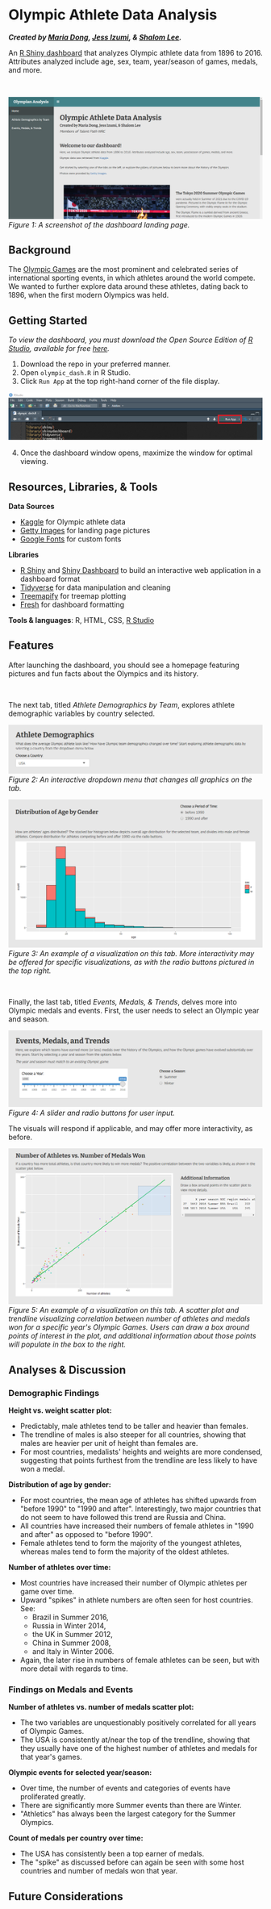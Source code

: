 # Olympic Athlete Data Analysis
**_Created by [Maria Dong](https://github.com/mariajdong), [Jess Izumi](https://github.com/jess-izuu), & [Shalom Lee](https://github.com/shalomjlee)._**

An [R Shiny dashboard](https://rstudio.github.io/shinydashboard/) that analyzes Olympic athlete data from 1896 to 2016. Attributes analyzed include age, sex, team, year/season of games, medals, and more.

<br>

![screenshot1](/images/screenshot1.png)
_Figure 1: A screenshot of the dashboard landing page._

## Background
The [Olympic Games](https://en.wikipedia.org/wiki/Olympic_Games) are the most prominent and celebrated series of international sporting events, in which athletes around the world compete. We wanted to further explore data around these athletes, dating back to 1896, when the first modern Olympics was held.

## Getting Started
*To view the dashboard, you must download the Open Source Edition of [R Studio](https://www.rstudio.com/products/rstudio/), available for free [here](https://www.rstudio.com/products/rstudio/).*

1. Download the repo in your preferred manner.
2. Open `olympic_dash.R` in R Studio.
3. Click `Run App` at the top right-hand corner of the file display.

![screenshot2](/images/screenshot2.png)

4. Once the dashboard window opens, maximize the window for optimal viewing.

## Resources, Libraries, & Tools
**Data Sources**
* [Kaggle](https://www.kaggle.com/mysarahmadbhat/120-years-of-olympic-history) for Olympic athlete data
* [Getty Images](https://www.gettyimages.com/) for landing page pictures
* [Google Fonts](https://fonts.google.com/) for custom fonts

**Libraries**
* [R Shiny](https://shiny.rstudio.com/) and [Shiny Dashboard](https://rstudio.github.io/shinydashboard/) to build an interactive web application in a dashboard format
* [Tidyverse](https://www.tidyverse.org/) for data manipulation and cleaning
* [Treemapify](https://cran.r-project.org/web/packages/treemapify/vignettes/introduction-to-treemapify.html) for treemap plotting
* [Fresh](https://github.com/dreamRs/fresh) for dashboard formatting

**Tools & languages**: R, HTML, CSS, [R Studio](https://www.rstudio.com/products/rstudio/)

## Features
After launching the dashboard, you should see a homepage featuring pictures and fun facts about the Olympics and its history.

<br>

The next tab, titled *Athlete Demographics by Team*, explores athlete demographic variables by country selected.

![country_input](/images/t2input.png)
_Figure 2: An interactive dropdown menu that changes all graphics on the tab._

![age_hist](/images/t2v2.png)
_Figure 3: An example of a visualization on this tab. More interactivity may be offered for specific visualizations, as with the radio buttons pictured in the top right._

<br>

Finally, the last tab, titled *Events, Medals, & Trends*, delves more into Olympic medals and events. First, the user needs to select an Olympic year and season.

![medal_input](/images/t3input.png)
_Figure 4: A slider and radio buttons for user input._ 

The visuals will respond if applicable, and may offer more interactivity, as before.

![medal_scatter](/images/t3v1.png)
_Figure 5: An example of a visualization on this tab. A scatter plot and trendline visualizing correlation between number of athletes and medals won for a specific year's Olympic Games. Users can draw a box around points of interest in the plot, and additional information about those points will populate in the box to the right._

## Analyses & Discussion
### Demographic Findings
**Height vs. weight scatter plot:**
* Predictably, male athletes tend to be taller and heavier than females.
* The trendline of males is also steeper for all countries, showing that males are heavier per unit of height than females are. 
* For most countries, medalists' heights and weights are more condensed, suggesting that points furthest from the trendline are less likely to have won a medal.

**Distribution of age by gender:**
* For most countries, the mean age of athletes has shifted upwards from "before 1990" to "1990 and after". Interestingly, two major countries that do not seem to have followed this trend are Russia and China.
* All countries have increased their numbers of female athletes in "1990 and after" as opposed to "before 1990".
* Female athletes tend to form the majority of the youngest athletes, whereas males tend to form the majority of the oldest athletes.

**Number of athletes over time:**
* Most countries have increased their number of Olympic athletes per game over time.
* Upward "spikes" in athlete numbers are often seen for host countries. See:
  * Brazil in Summer 2016, 
  * Russia in Winter 2014, 
  * the UK in Summer 2012, 
  * China in Summer 2008, 
  * and Italy in Winter 2006.
* Again, the later rise in numbers of female athletes can be seen, but with more detail with regards to time.

### Findings on Medals and Events
**Number of athletes vs. number of medals scatter plot:**
* The two variables are unquestionably positively correlated for all years of Olympic Games.
* The USA is consistently at/near the top of the trendline, showing that they usually have one of the highest number of athletes and medals for that year's games.

**Olympic events for selected year/season:**
* Over time, the number of events and categories of events have proliferated greatly.
* There are significantly more Summer events than there are Winter.
* "Athletics" has always been the largest category for the Summer Olympics.

**Count of medals per country over time:**
* The USA has consistently been a top earner of medals.
* The "spike" as discussed before can again be seen with some host countries and number of medals won that year.

## Future Considerations
